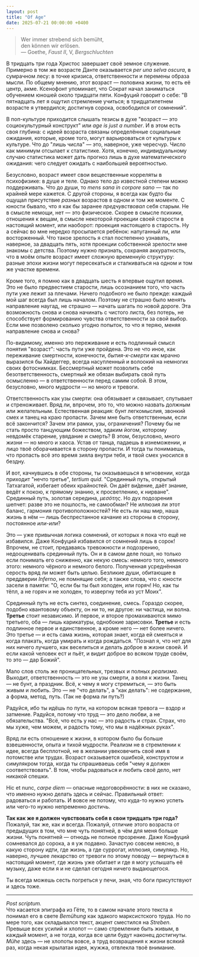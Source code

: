 ```yaml
---
layout: post
title: "Of Age"
date: 2025-07-21 00:00:00 +0400
---
```


> Wer immer strebend sich bemüht,  
> den können wir erlösen.  
> — Goethe, _Faust II_, V, _Bergschluchten_

В тридцать три года Христос завершает своё земное служение. Примерно в том же возрасте Данте оказывается _per una selva oscura_, в сумрачном лесу: в точке кризиса, ответственности и перемены образа мысли. По общему мнению, этот возраст — половина жизни, то есть её центр, акме. Ксенофонт упоминает, что Сократ начал заниматься обучением юношей около тридцати пяти. Конфуций говорит о себе: "В пятнадцать лет я ощутил стремление учиться; в тридцатилетнем возрасте я утвердился; достигнув сорока, освободился от сомнений".

В поп-культуре приходится слышать тезисы в духе "возраст — это социокультурный конструкт" или _age is just a number_. И в этом есть своя глубина: с идеей возраста связаны определённые социальные ожидания, которые, кроме того, могут варьироваться от культуры к культуре. Что до "лишь числа" — это, наверное, уже чересчур. Число как минимум отсылает к статистике. Хотя, конечно, индивидуальному случаю статистика может дать прогноз лишь в духе математического ожидания: чего следует ожидать с наибольшей вероятностью.

Безусловно, возраст имеет свои вещественные корреляты в психофизике: в душе и теле. Однако тело до известной степени можно поддерживать. Что до души, то _mens sana in corpore sano_ — так по крайней мере кажется. С другой стороны, я всегда как будто бы ощущал присутствие _разных_ возрастов в одном и том же моменте. С юности бывало, что я как бы заранее _предчувствовал_ себя старым. Не в смысле немощи, нет — это физическое. Скорее в смысле психики, отношения к вещам, в смысле некоторой проекции своей старости в настоящий момент, или наоборот: проекция настоящего в старость. Ну а сейчас во мне нередко просыпается ребёнок: напуганный ли, или восторженный. Что такое зрелость я стал постепенно узнавать, наверное, за двадцать пять, хотя проекции собственной зрелости мне знакомы с детства. Поэтому нужно признать, сохраняя аккуратность, что в моём опыте возраст имеет сложную временну́ю структуру: разные эпохи жизни могут пересекаться и сталкиваться на одном и том же участке времени.

Кроме того, я помню как в двадцать шесть я впервые ощутил время. Это не было предвестием старости, лишь осознанием того, что часть пути уже лежит за плечами. Ничего подобного не было прежде: каждый мой шаг всегда был лишь началом. Поэтому не страшно было менять направление наугад, не страшно — начать шагать по новой дороге. Эта возможность снова и снова начинать с чистого листа, без потерь, не способствует формированию чувства ответственности за свой выбор. Если мне позволено сколько угодно попыток, то что я теряю, меняя направление снова и снова?

По-видимому, именно это переживание и есть подлинный смысл понятия "возраст": часть пути уже пройдена. Это не что иное, как переживание смертности, конечности, _бытия-к-смерти_ как мрачно выразился бы Хайдеггер, всегда насупленный и волоокий на немногих своих фотоснимках. Бессмертный может позволить себе безответственность, смертный же обязан выбирать свой путь осмысленно — в ответственности перед самим собой. В этом, безусловно, много мудрости — но много и тревоги.

Ответственность как узы смерти: она обязывает и связывает, спутывает и стреноживает. Вряд ли, впрочем, это то, что можно назвать должным или желательным. Естественная реакция: бунт легкомыслия, звонкий смех и танец на краю пропасти. Зачем мне быть ответственным, если всё закончится? Зачем эти рамки, узы, ограничения? Почему бы не стать просто танцующим божеством, эдаким йогом, которому невдомёк старение, увядание и смерть? В этом, безусловно, много жизни — но много и хаоса. Устав от танца, падаешь в изнеможении, и лицо твоё оборачивается в сторону пропасти. И тогда ты понимаешь, что пропасть всё это время зияла внутри тебя, и твой смех уносился в бездну.

И вот, качнувшись в обе стороны, ты оказываешься в мгновении, когда приходит "нечто третье", _tertium quid_. "Срединный путь, открытый Татхагатой, избегает обеих крайностей. Он даёт ви́дение, даёт знание, ведёт к покою, к прямому знанию, к просветлению, к нирване". Срединный путь, золотая середина, _μεσότης_. Но дух подозрения шепчет: разве это не пошлость, не самообман? Не иллюзия ли этот баланс, гармония противоположностей? Не есть ли наш мир, наша жизнь в нём — лишь беспрестанное качание из стороны в сторону, постоянное _или-или_?

Это — уже привычная логика сомнений, от которых я пока что ещё не избавился. Даже Конфуций избавился от сомнений лишь в сорок! Впрочем, не стоит, предаваясь тревожности и подозрению, недооценивать срединный путь. Он и в самом деле пошл, но только если понимать его сниженно, как некую смесь: немного того, немного этого: немного чёрного и немного белого. Полученная усреднённая серость вряд ли может быть целью. Безликие души, обитающие в преддверии _Inferno_, не помнящие себя; а также слова, что с юности засели в памяти: "О, если бы ты был холоден, или горяч! Но, как ты тёпл, а не горяч и не холоден, то извергну тебя из уст Моих".

Срединный путь не есть синтез, соединение, смесь. Гораздо скорее, подобно квантовому объекту, он ни то, ни другое: ни частица, ни волна. **Третье** стоит независимо. И первое, и второе промахиваются мимо третьего, оба — лишь карикатуры, однобокие зарисовки. **Третье** и есть подлинное первое и единственное, а кроме него — нет более ничего. Это третье — и есть сама жизнь, которая знает, когда ей смеяться и когда плакать, когда умирать и когда рождаться. "Познал я, что нет для них ничего лучшего, как веселиться и делать доброе в жизни своей. И если какой человек ест и пьёт, и видит доброе во всяком труде своём, то это — дар Божий".

Мало слов столь же проницательных, трезвых и полных _реализма_. Выходит, ответственность — это не узы смерти, а воля к жизни. Танец — не бунт, а праздник. Всё, к чему я могу стремиться, — это быть живым и любить. Это — не "что делать", а "как делать": не содержание, а форма, метод, путь. (Так не форма ли путь?)

Радуйся, ибо ты идёшь по пути, на котором всякая тревога — вздор и затмение. Радуйся, потому что труд — это дело любви, а не обязательства. "Всё, что есть у нас — это радость и страх. Страх, что мы хуже, чем можем, и радость тому, что мы в надёжных руках".

Вряд ли есть отношение к жизни, в котором было бы больше взвешенности, опыта и тихой мудрости. Реализм не в стремлении к идее, всегда бесплотной, не в желании увековечить своё имя в потомстве или трудах. Возраст оказывается ошибкой, конструктом и симулякром тогда, когда ты спрашиваешь себя "чему я должен соответствовать". В том, чтобы радоваться и любить своё дело, нет никакой спешки.

Hic et nunc, _carpe diem_ — опасные недоговорённости: в них не сказано, что именно нужно делать здесь и сейчас. Правильный ответ: радоваться и работать. И вовсе не потому, что куда-то нужно успеть или чего-то нужно непременно достичь.

**Так как же я должен чувствовать себя в свои тридцать три года?**  
Пожалуй, так же, как и всегда. Пожалуй, отличие этого возраста от предыдущих в том, что мне чуть понятней, в чём для меня больше жизни. Чуть понятней — отнюдь не полное прозрение. Даже Конфуций сомневался до сорока, а я уж подавно. Зачастую совсем неясно, в какую сторону идти, где жизнь, а где суррогат, иллюзия, симулякр. Но, наверно, лучшее лекарство от тревоги по этому поводу — вернуться в настоящий момент, где жизнь уже обитает и где я могу услышать её музыку, даже если я и не сделал сегодня ничего выдающегося.

Ты всегда можешь сесть погреться у печи, зная, что боги присутствуют и здесь тоже.

---

_Post scriptum._  
Что касается эпиграфа из Гёте, то в самом начале этого текста я понимал его в свете _Bemühung_ как эдакого марксистского труда. Но по мере того, как складывался текст, акцент сместился на _Streben_. Превыше всех усилий и хлопот — само стремление быть живым, в каждый момент, а не тогда, когда все цели будут наконец достигнуты. _Mühe_ здесь — не хлопоты вовсе, а труд возвращения к жизни всякий раз, когда некая крылатая идея, жужжа, отвлекла твоё внимание.
